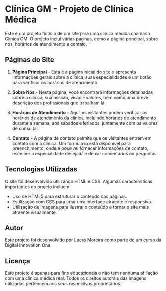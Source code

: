 # Clínica GM - Projeto de Clínica Médica

Este é um projeto fictício de um site para uma clínica médica chamada Clínica GM. O projeto inclui várias páginas, como a página principal, sobre nós, horários de atendimento e contato.

## Páginas do Site

1. **Página Principal** - Esta é a página inicial do site e apresenta informações gerais sobre a clínica, suas especialidades e um botão para verificar os horários de atendimento.

2. **Sobre Nós** - Nesta página, você encontrará informações detalhadas sobre a clínica, sua missão, visão e valores, bem como uma breve descrição dos profissionais que trabalham lá.

3. **Horários de Atendimento** - Aqui, os visitantes podem verificar os horários de atendimento da clínica, incluindo horários de atendimento durante a semana, aos sábados e feriados, juntamente com os valores de consulta.

4. **Contato** - A página de contato permite que os visitantes entrem em contato com a clínica. Um formulário está disponível para preenchimento, onde é possível fornecer informações de contato, escolher a especialidade desejada e deixar comentários ou perguntas.

## Tecnologias Utilizadas

O site foi desenvolvido utilizando HTML e CSS. Algumas características importantes do projeto incluem:

- Uso de HTML5 para estruturar o conteúdo das páginas.
- Estilização com CSS para criar uma interface atraente e responsiva.
- Utilização de imagens para ilustrar o conteúdo e tornar o site mais atraente visualmente.

## Autor

Este projeto foi desenvolvido por Lucas Moreira como parte de um curso da Digital Innovation One.

## Licença

Este projeto é apenas para fins educacionais e não tem nenhuma afiliação com uma clínica médica real. Todos os direitos autorais das imagens utilizadas pertencem aos seus respectivos proprietários.
